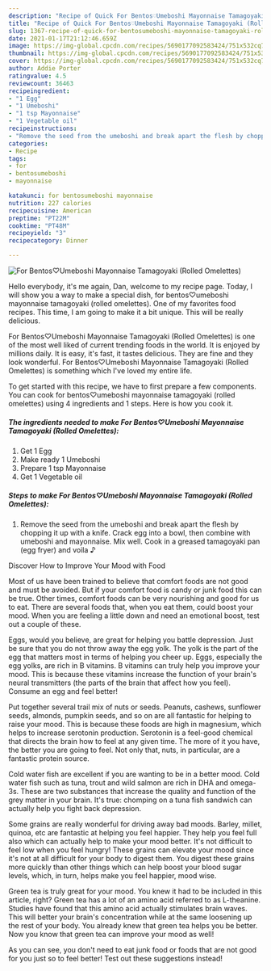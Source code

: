 ```yaml
---
description: "Recipe of Quick For Bentos♡Umeboshi Mayonnaise Tamagoyaki (Rolled Omelettes)"
title: "Recipe of Quick For Bentos♡Umeboshi Mayonnaise Tamagoyaki (Rolled Omelettes)"
slug: 1367-recipe-of-quick-for-bentosumeboshi-mayonnaise-tamagoyaki-rolled-omelettes
date: 2021-01-17T21:12:46.659Z
image: https://img-global.cpcdn.com/recipes/5690177092583424/751x532cq70/for-bentos♡umeboshi-mayonnaise-tamagoyaki-rolled-omelettes-recipe-main-photo.jpg
thumbnail: https://img-global.cpcdn.com/recipes/5690177092583424/751x532cq70/for-bentos♡umeboshi-mayonnaise-tamagoyaki-rolled-omelettes-recipe-main-photo.jpg
cover: https://img-global.cpcdn.com/recipes/5690177092583424/751x532cq70/for-bentos♡umeboshi-mayonnaise-tamagoyaki-rolled-omelettes-recipe-main-photo.jpg
author: Addie Porter
ratingvalue: 4.5
reviewcount: 36463
recipeingredient:
- "1 Egg"
- "1 Umeboshi"
- "1 tsp Mayonnaise"
- "1 Vegetable oil"
recipeinstructions:
- "Remove the seed from the umeboshi and break apart the flesh by chopping it up with a knife. Crack egg into a bowl, then combine with umeboshi and mayonnaise. Mix well. Cook in a greased tamagoyaki pan (egg fryer) and voila ♪"
categories:
- Recipe
tags:
- for
- bentosumeboshi
- mayonnaise

katakunci: for bentosumeboshi mayonnaise 
nutrition: 227 calories
recipecuisine: American
preptime: "PT22M"
cooktime: "PT48M"
recipeyield: "3"
recipecategory: Dinner

---
```



![For Bentos♡Umeboshi Mayonnaise Tamagoyaki (Rolled Omelettes)](https://img-global.cpcdn.com/recipes/5690177092583424/751x532cq70/for-bentos♡umeboshi-mayonnaise-tamagoyaki-rolled-omelettes-recipe-main-photo.jpg)

Hello everybody, it's me again, Dan, welcome to my recipe page. Today, I will show you a way to make a special dish, for bentos♡umeboshi mayonnaise tamagoyaki (rolled omelettes). One of my favorites food recipes. This time, I am going to make it a bit unique. This will be really delicious.



For Bentos♡Umeboshi Mayonnaise Tamagoyaki (Rolled Omelettes) is one of the most well liked of current trending foods in the world. It is enjoyed by millions daily. It is easy, it's fast, it tastes delicious. They are fine and they look wonderful. For Bentos♡Umeboshi Mayonnaise Tamagoyaki (Rolled Omelettes) is something which I've loved my entire life.


To get started with this recipe, we have to first prepare a few components. You can cook for bentos♡umeboshi mayonnaise tamagoyaki (rolled omelettes) using 4 ingredients and 1 steps. Here is how you cook it.

<!--inarticleads1-->

##### The ingredients needed to make For Bentos♡Umeboshi Mayonnaise Tamagoyaki (Rolled Omelettes):

1. Get 1 Egg
1. Make ready 1 Umeboshi
1. Prepare 1 tsp Mayonnaise
1. Get 1 Vegetable oil




<!--inarticleads2-->

##### Steps to make For Bentos♡Umeboshi Mayonnaise Tamagoyaki (Rolled Omelettes):

1. Remove the seed from the umeboshi and break apart the flesh by chopping it up with a knife. Crack egg into a bowl, then combine with umeboshi and mayonnaise. Mix well. Cook in a greased tamagoyaki pan (egg fryer) and voila ♪




Discover How to Improve Your Mood with Food


Most of us have been trained to believe that comfort foods are not good and must be avoided. But if your comfort food is candy or junk food this can be true. Other times, comfort foods can be very nourishing and good for us to eat. There are several foods that, when you eat them, could boost your mood. When you are feeling a little down and need an emotional boost, test out a couple of these.

Eggs, would you believe, are great for helping you battle depression. Just be sure that you do not throw away the egg yolk. The yolk is the part of the egg that matters most in terms of helping you cheer up. Eggs, especially the egg yolks, are rich in B vitamins. B vitamins can truly help you improve your mood. This is because these vitamins increase the function of your brain's neural transmitters (the parts of the brain that affect how you feel). Consume an egg and feel better!

Put together several trail mix of nuts or seeds. Peanuts, cashews, sunflower seeds, almonds, pumpkin seeds, and so on are all fantastic for helping to raise your mood. This is because these foods are high in magnesium, which helps to increase serotonin production. Serotonin is a feel-good chemical that directs the brain how to feel at any given time. The more of it you have, the better you are going to feel. Not only that, nuts, in particular, are a fantastic protein source.

Cold water fish are excellent if you are wanting to be in a better mood. Cold water fish such as tuna, trout and wild salmon are rich in DHA and omega-3s. These are two substances that increase the quality and function of the grey matter in your brain. It's true: chomping on a tuna fish sandwich can actually help you fight back depression. 

Some grains are really wonderful for driving away bad moods. Barley, millet, quinoa, etc are fantastic at helping you feel happier. They help you feel full also which can actually help to make your mood better. It's not difficult to feel low when you feel hungry! These grains can elevate your mood since it's not at all difficult for your body to digest them. You digest these grains more quickly than other things which can help boost your blood sugar levels, which, in turn, helps make you feel happier, mood wise.

Green tea is truly great for your mood. You knew it had to be included in this article, right? Green tea has a lot of an amino acid referred to as L-theanine. Studies have found that this amino acid actually stimulates brain waves. This will better your brain's concentration while at the same loosening up the rest of your body. You already knew that green tea helps you be better. Now you know that green tea can improve your mood as well!

As you can see, you don't need to eat junk food or foods that are not good for you just so to feel better! Test out  these suggestions  instead!

